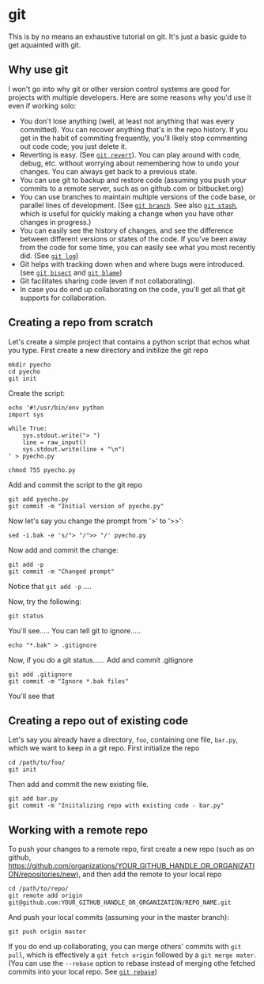 # git

This is by no means an exhaustive tutorial on git.  It's just a basic guide to
get aquainted with git.

## Why use git

I won't go into why git or other version control systems are good for projects
with multiple developers. Here are some reasons why you'd use it even if working
solo:

 - You don't lose anything (well, at least not anything that was every committed).  You can recover anything that's in the repo history. If you get in the habit of commiting frequently, you'll likely stop commenting out code code; you just delete it.
 - Reverting is easy. (See [```git revert```](https://www.kernel.org/pub/software/scm/git/docs/git-revert.html)). You can play around with code, debug, etc. without worrying about remembering how to undo your changes. You can always get back to a previous state.
 - You can use git to backup and restore code (assuming you push your commits to a remote server, such as on github.com or bitbucket.org)
 - You can use branches to maintain multiple versions of the code base, or parallel lines of development.  (See [```git branch```](https://www.kernel.org/pub/software/scm/git/docs/git-branch.html).  See also [```git stash```](https://www.kernel.org/pub/software/scm/git/docs/git-stash.html), which is useful for quickly making a change when you have other changes in progress.)
 - You can easily see the history of changes, and see the difference between different versions or states of the code.  If you've been away from the code for some time, you can easily see what you most recently did. (See [```git log```](https://www.kernel.org/pub/software/scm/git/docs/git-log.html))
 - Git helps with tracking down when and where bugs were introduced. (see [```git bisect```](https://www.kernel.org/pub/software/scm/git/docs/git-bisect.html) and [```git blame```](https://www.kernel.org/pub/software/scm/git/docs/git-blame.html))
 - Git facilitates sharing code (even if not collaborating).
 - In case you do end up collaborating on the code, you'll get all that git supports for collaboration.

## Creating a repo from scratch

Let's create a simple project that contains a python script that
echos what you type.  First create a new directory and initilize
the git repo

    mkdir pyecho
    cd pyecho
    git init

Create the script:

    echo '#!/usr/bin/env python
    import sys

    while True:
        sys.stdout.write("> ")
        line = raw_input()
        sys.stdout.write(line + "\n")
    ' > pyecho.py

    chmod 755 pyecho.py

Add and commit the script to the git repo

    git add pyecho.py
    git commit -m "Initial version of pyecho.py"

Now let's say you change the prompt from '>' to '>>':

    sed -i.bak -e 's/"> "/">> "/' pyecho.py

Now add and commit the change:

    git add -p
    git commit -m "Changed prompt"

Notice that ```git add -p``` ....

Now, try the following:

    git status

You'll see..... You can tell git to ignore.....

    echo "*.bak" > .gitignore

Now, if you do a git status...... Add and commit .gitignore

    git add .gitignore
    git commit -m "Ignore *.bak files"


You'll see that

## Creating a repo out of existing code

Let's say you already have a directory, ```foo```, containing one file,
```bar.py```, which we want to keep in a git repo.  First initialize the repo

    cd /path/to/foo/
    git init

Then add and commit the new existing file.

    git add bar.py
    git commit -m "Iniitalizing repo with existing code - bar.py"

## Working with a remote repo

To push your changes to a remote repo, first create a new repo (such as on github,
https://github.com/organizations/YOUR_GITHUB_HANDLE_OR_ORGANIZATION/repositories/new),
and then add the remote to your local repo

    cd /path/to/repo/
    git remote add origin git@github.com:YOUR_GITHUB_HANDLE_OR_ORGANIZATION/REPO_NAME.git

And push your local commits (assuming your in the master branch):

    git push origin master

If you do end up collaborating, you can merge others' commits with ```git pull```, which is
effectively a ```git fetch origin``` followed by a ```git merge mater```. (You can use the
```--rebase``` option to rebase instead of merging othe fetched commits into your local repo.
See [```git rebase```](https://www.kernel.org/pub/software/scm/git/docs/git-rebase.html))